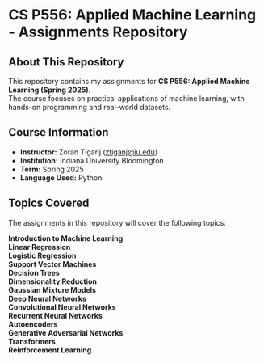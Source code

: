 # **CS P556: Applied Machine Learning - Assignments Repository**

## **About This Repository**
This repository contains my assignments for **CS P556: Applied Machine Learning (Spring 2025)**.  
The course focuses on practical applications of machine learning, with hands-on programming and real-world datasets.

## **Course Information**
- **Instructor:** Zoran Tiganj ([ztiganj@iu.edu](mailto:ztiganj@iu.edu))  
- **Institution:** Indiana University Bloomington 
- **Term:** Spring 2025  
- **Language Used:** Python  

## **Topics Covered**
The assignments in this repository will cover the following topics:  

**Introduction to Machine Learning**  
**Linear Regression**  
**Logistic Regression**  
**Support Vector Machines**  
**Decision Trees**  
**Dimensionality Reduction**  
**Gaussian Mixture Models**  
**Deep Neural Networks**  
**Convolutional Neural Networks**  
**Recurrent Neural Networks**  
**Autoencoders**  
**Generative Adversarial Networks**  
**Transformers**  
**Reinforcement Learning**  

